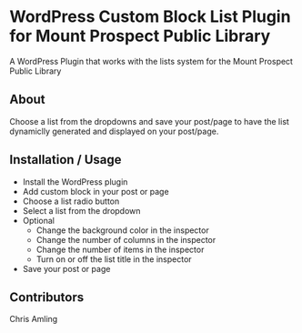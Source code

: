 # WordPress Custom Block List Plugin for Mount Prospect Public Library
A WordPress Plugin that works with the lists system for the Mount Prospect Public Library

## About

Choose a list from the dropdowns and save your post/page to have the list dynamiclly generated and displayed on your post/page.

## Installation / Usage

- Install the WordPress plugin
- Add custom block in your post or page
- Choose a list radio button
- Select a list from the dropdown
- Optional
    - Change the background color in the inspector
    - Change the number of columns in the inspector
    - Change the number of items in the inspector
    - Turn on or off the list title in the inspector
- Save your post or page


## Contributors

Chris Amling
